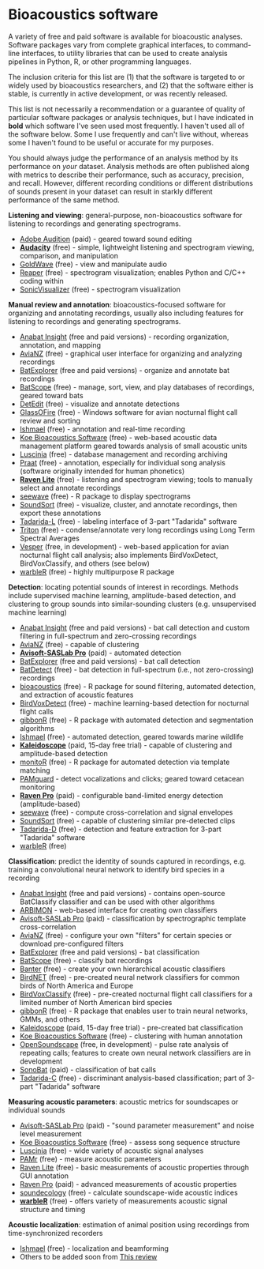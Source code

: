 # Bioacoustics software

A variety of free and paid software is available for bioacoustic analyses. Software packages vary from complete graphical interfaces, to command-line interfaces, to utility libraries that can be used to create analysis pipelines in Python, R, or other programming languages. 

The inclusion criteria for this list are (1) that the software is targeted to or widely used by bioacoustics researchers, and (2) that the software either is stable, is currently in active development, or was recently released. 

This list is not necessarily a recommendation or a guarantee of quality of particular software packages or analysis techniques, but I have indicated in **bold** which software I've seen used most frequently. I haven't used all of the software below. Some I use frequently and can't live without, whereas some I haven't found to be useful or accurate for my purposes.

You should always judge the performance of an analysis method by its performance on *your* dataset. Analysis methods are often published along with metrics to describe their performance, such as accuracy, precision, and recall. However, different recording conditions or different distributions of sounds present in your dataset can result in starkly different performance of the same method.

**Listening and viewing**: general-purpose, non-bioacoustics software for listening to recordings and generating spectrograms.
* [Adobe Audition](https://www.adobe.com/products/audition.html) (paid) - geared toward sound editing
* [**Audacity**](https://www.audacityteam.org/) (free) - simple, lightweight listening and spectrogram viewing, comparison, and manipulation
* [GoldWave](https://www.goldwave.com/) (free) - view and manipulate audio
* [Reaper](https://www.reaper.fm/) (free) - spectrogram visualization; enables Python and C/C++ coding within 
* [SonicVisualizer](https://www.sonicvisualiser.org/) (free) - spectrogram visualization

**Manual review and annotation**: bioacoustics-focused software for organizing and annotating recordings, usually also including features for listening to recordings and generating spectrograms.
* [Anabat Insight](https://www.titley-scientific.com/us/anabat-insight.html) (free and paid versions) - recording organization, annotation, and mapping
* [AviaNZ](http://www.avianz.net/index.php) (free) - graphical user interface for organizing and analyzing recordings
* [BatExplorer](https://www.batlogger.com/en/products/batexplorer/) (free and paid versions) - organize and annotate bat recordings
* [BatScope](https://www.wsl.ch/en/services-and-products/software-websites-and-apps/batscope-4.html) (free) - manage, sort, view, and play databases of recordings, geared toward bats
* [DetEdit](https://github.com/MarineBioAcousticsRC/DetEdit) (free) - visualize and annotate detections
* [GlassOFire](http://www.oldbird.org/glassofire.htm) (free) - Windows software for avian nocturnal flight call review and sorting
* [Ishmael](http://bioacoustics.us/ishmael.html) (free) - annotation and real-time recording
* [Koe Bioacoustics Software](https://koe.io.ac.nz/) (free) - web-based acoustic data management platform geared towards analysis of small acoustic units
* [Luscinia](https://rflachlan.github.io/Luscinia/) (free) - database management and recording archiving
* [Praat](https://www.fon.hum.uva.nl/praat/) (free) - annotation, especially for individual song analysis (software originally intended for human phonetics)
* [**Raven Lite**](https://ravensoundsoftware.com/software/raven-lite/) (free) - listening and spectrogram viewing; tools to manually select and annotate recordings
* [seewave](http://rug.mnhn.fr/seewave/) (free) - R package to display spectrograms
* [SoundSort](https://github.com/macster110/aipam) (free) - visualize, cluster, and annotate recordings, then export these annotations
* [Tadarida-L](https://github.com/YvesBas/Tadarida-L) (free) - labeling interface of 3-part "Tadarida" software
* [Triton](http://cetus.ucsd.edu/technologies_Software.html) (free) - condense/annotate very long recordings using Long Term Spectral Averages
* [Vesper](https://github.com/HaroldMills/Vesper) (free, in development) - web-based application for avian nocturnal flight call analysis; also implements BirdVoxDetect, BirdVoxClassify, and others (see below)
* [warbleR](https://marce10.github.io/warbleR/) (free) - highly multipurpose R package

**Detection**: locating potential sounds of interest in recordings. Methods include supervised machine learning, amplitude-based detection, and clustering to group sounds into similar-sounding clusters (e.g. unsupervised machine learning)
* [Anabat Insight](https://www.titley-scientific.com/us/anabat-insight.html) (free and paid versions) - bat call detection and custom filtering in full-spectrum and zero-crossing recordings
* [AviaNZ](http://www.avianz.net/index.php) (free) - capable of clustering
* [**Avisoft-SASLab Pro**](http://www.avisoft.com/sound-analysis/) (paid) - automated detection
* [BatExplorer](https://www.batlogger.com/en/products/batexplorer/) (free and paid versions) - bat call detection
* [BatDetect](https://github.com/macaodha/batdetect) (free) - bat detection in full-spectrum (i.e., not zero-crossing) recordings
* [bioacoustics](https://github.com/wavx/bioacoustics/) (free) - R package for sound filtering, automated detection, and extraction of acoustic features
* [BirdVoxDetect](https://github.com/BirdVox/birdvoxdetect) (free) - machine learning-based detection for nocturnal flight calls
* [gibbonR](https://github.com/DenaJGibbon/gibbonR-package) (free) - R package with automated detection and segmentation algorithms
* [Ishmael](http://bioacoustics.us/ishmael.html) (free) - automated detection, geared towards marine wildlife
* [**Kaleidoscope**](https://www.wildlifeacoustics.com/products/kaleidoscope-pro) (paid, 15-day free trial) - capable of clustering and amplitude-based detection
* [monitoR](http://www.uvm.edu/rsenr/vtcfwru/R/?Page=monitoR/monitoR.htm) (free) - R package for automated detection via template matching 
* [PAMguard](https://www.pamguard.org/) - detect vocalizations and clicks; geared toward cetacean monitoring
* [**Raven Pro**](https://ravensoundsoftware.com/software/raven-pro) (paid) - configurable band-limited energy detection (amplitude-based)
* [seewave](http://rug.mnhn.fr/seewave/) (free) - compute cross-correlation and signal envelopes
* [SoundSort](https://github.com/macster110/aipam) (free) - capable of clustering similar pre-detected clips
* [Tadarida-D](https://github.com/YvesBas/Tadarida-D) (free) - detection and feature extraction for 3-part "Tadarida" software
* [warbleR](https://marce10.github.io/warbleR/) (free)

**Classification**: predict the identity of sounds captured in recordings, e.g. training a convolutional neural network to identify bird species in a recording
* [Anabat Insight](https://www.titley-scientific.com/us/anabat-insight.html) (free and paid versions) - contains open-source BatClassify classifier and can be used with other algorithms
* [ARBIMON](https://arbimon.sieve-analytics.com/) - web-based interface for creating own classifiers
* [Avisoft-SASLab Pro](http://www.avisoft.com/sound-analysis/) (paid) - classification by spectrographic template cross-correlation
* [AviaNZ](http://www.avianz.net/index.php) (free) - configure your own "filters" for certain species or download pre-configured filters
* [BatExplorer](https://www.batlogger.com/en/products/batexplorer/) (free and paid versions) - bat classification
* [BatScope](https://www.wsl.ch/en/services-and-products/software-websites-and-apps/batscope-4.html) (free) - classify bat recordings
* [Banter](https://github.com/EricArcher/banter) (free) - create your own hierarchical acoustic classifiers
* [BirdNET](https://github.com/kahst/BirdNET) (free) - pre-created neural network classifiers for common birds of North America and Europe
* [BirdVoxClassify](https://github.com/BirdVox/birdvoxclassify) (free) - pre-created nocturnal flight call classifiers for a limited number of North American bird species
* [gibbonR](https://github.com/DenaJGibbon/gibbonR-package) (free) - R package that enables user to train neural networks, GMMs, and others
* [Kaleidoscope](https://www.wildlifeacoustics.com/products/kaleidoscope-pro) (paid, 15-day free trial) - pre-created bat classification
* [Koe Bioacoustics Software](https://koe.io.ac.nz/) (free) - clustering with human annotation
* [OpenSoundscape](https://github.com/ktizeslab/opensoundscape) (free, in development) - pulse rate analysis of repeating calls; features to create own neural network classifiers are in development
* [SonoBat](https://sonobat.com/) (paid) - classification of bat calls
* [Tadarida-C](https://github.com/YvesBas/Tadarida-C) (free) - discriminant analysis-based classification; part of 3-part "Tadarida" software

**Measuring acoustic parameters**: acoustic metrics for soundscapes or individual sounds
* [Avisoft-SASLab Pro](http://www.avisoft.com/sound-analysis/) (paid) - "sound parameter measurement" and noise level measurement
* [Koe Bioacoustics Software](https://koe.io.ac.nz/) (free) - assess song sequence structure
* [Luscinia](https://rflachlan.github.io/Luscinia/) (free) - wide variety of acoustic signal analyses
* [PAMr](https://github.com/TaikiSan21/PAMr) (free) - measure acoustic parameters
* [Raven Lite](https://ravensoundsoftware.com/software/raven-lite/) (free) - basic measurements of acoustic properties through GUI annotation
* [Raven Pro](https://ravensoundsoftware.com/software/raven-pro) (paid) - advanced measurements of acoustic properties
* [soundecology](https://cran.r-project.org/web/packages/soundecology/vignettes/intro.html) (free) - calculate soundscape-wide acoustic indices
* [**warbleR**](https://marce10.github.io/warbleR/) (free) - offers variety of measurements acoustic signal structure and timing

**Acoustic localization**: estimation of animal position using recordings from time-synchronized recorders
* [Ishmael](http://bioacoustics.us/ishmael.html) (free) - localization and beamforming
* Others to be added soon from [This review](https://onlinelibrary.wiley.com/doi/10.1002/ece3.6216)
